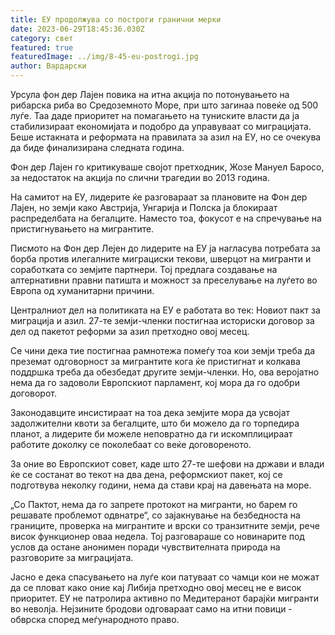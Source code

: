 ```yaml
---
title: ЕУ продолжува со построги гранични мерки
date: 2023-06-29T18:45:36.030Z
category: свет
featured: true
featuredImage: ../img/8-45-eu-postrogi.jpg
author: Вардарски
---
```

Урсула фон дер Лајен повика на итна акција по потонувањето на рибарска риба во Средоземното Море, при што загинаа повеќе од 500 луѓе. Таа даде приоритет на помагањето на туниските власти да ја стабилизираат економијата и подобро да управуваат со миграцијата. Беше истакната и реформата на правилата за азил на ЕУ, но се очекува да биде финализирана следната година.

Фон дер Лајен го критикуваше својот претходник, Жозе Мануел Баросо, за недостаток на акција по слични трагедии во 2013 година.

На самитот на ЕУ, лидерите ќе разговараат за плановите на Фон дер Лајен, но земји како Австрија, Унгарија и Полска ја блокираат распределбата на бегалците. Наместо тоа, фокусот е на спречување на пристигнувањето на мигрантите.

Писмото на Фон дер Лејен до лидерите на ЕУ ја нагласува потребата за борба против илегалните миграциски текови, шверцот на мигранти и соработката со земјите партнери. Тој предлага создавање на алтернативни правни патишта и можност за преселување на луѓето во Европа од хуманитарни причини.

Централниот дел на политиката на ЕУ е работата во тек: Новиот пакт за миграција и азил. 27-те земји-членки постигнаа историски договор за дел од пакетот реформи за азил претходно овој месец.

Се чини дека тие постигнаа рамнотежа помеѓу тоа кои земји треба да преземат одговорност за мигрантите кога ќе пристигнат и колкава поддршка треба да обезбедат другите земји-членки. Но, ова веројатно нема да го задоволи Европскиот парламент, кој мора да го одобри договорот.

Законодавците инсистираат на тоа дека земјите мора да усвојат задолжителни квоти за бегалците, што би можело да го торпедира планот, а лидерите би можеле неповратно да ги искомплицираат работите доколку се поколебаат со веќе договореното.

За оние во Европскиот совет, каде што 27-те шефови на држави и влади ќе се состанат во текот на два дена, реформскиот пакет, кој се подготвува неколку години, нема да стави крај на давењата на море.

„Со Пактот, нема да го запрете протокот на мигранти, но барем го решавате проблемот одвнатре“, со зајакнување на безбедноста на границите, проверка на мигрантите и врски со транзитните земји, рече висок функционер оваа недела. Тој разговараше со новинарите под услов да остане анонимен поради чувствителната природа на разговорите за миграцијата.

Јасно е дека спасувањето на луѓе кои патуваат со чамци кои не можат да се пловат како оние кај Либија претходно овој месец не е висок приоритет. ЕУ не патролира активно по Медитеранот барајќи мигранти во неволја. Нејзините бродови одговараат само на итни повици - обврска според меѓународното право.